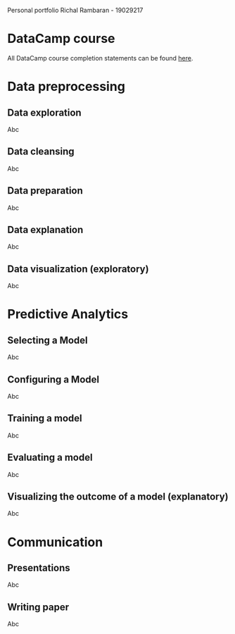 Personal portfolio Richal Rambaran - 19029217

# DataCamp course
All DataCamp course completion statements can be found [here](DataCamp-statements).

# Data preprocessing
## Data exploration
Abc

## Data cleansing
Abc

## Data preparation
Abc
## Data explanation
Abc

## Data visualization (exploratory)
Abc

# Predictive Analytics
## Selecting a Model
Abc

## Configuring a Model
Abc

## Training a model
Abc

## Evaluating a model
Abc

## Visualizing the outcome of a model (explanatory)
Abc

# Communication
## Presentations 
Abc

## Writing paper
Abc

